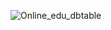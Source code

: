 ![Online_edu_dbtable](https://github.com/user-attachments/assets/0ab0e9c0-438e-4db4-965c-8feab74769dc)
